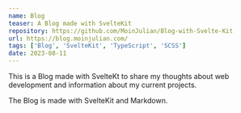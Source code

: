 ```yaml
---
name: Blog
teaser: A Blog made with SvelteKit
repository: https://github.com/MoinJulian/Blog-with-Svelte-Kit
url: https://blog.moinjulian.com/
tags: ['Blog', 'SvelteKit', 'TypeScript', 'SCSS']
date: 2023-08-11
---
```


This is a Blog made with SvelteKt to share my thoughts about web development and information about my current projects.

The Blog is made with SvelteKit and Markdown.
